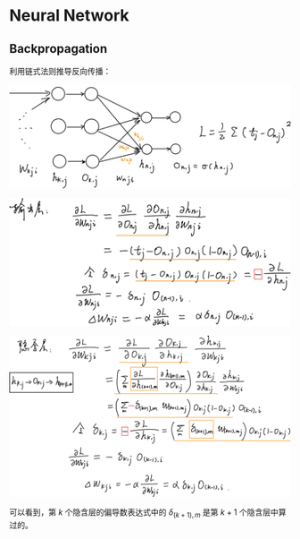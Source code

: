 # Neural Network

## Backpropagation

利用链式法则推导反向传播：

![image-20210610143658606](NN.assets/image-20210610143658606.png)

![image-20210610143741705](NN.assets/image-20210610143741705.png)

![image-20210610143802249](NN.assets/image-20210610143802249.png)

可以看到，第 $k$ 个隐含层的偏导数表达式中的 $\delta_{(k+1),m}$ 是第 $k+1$ 个隐含层中算过的。

